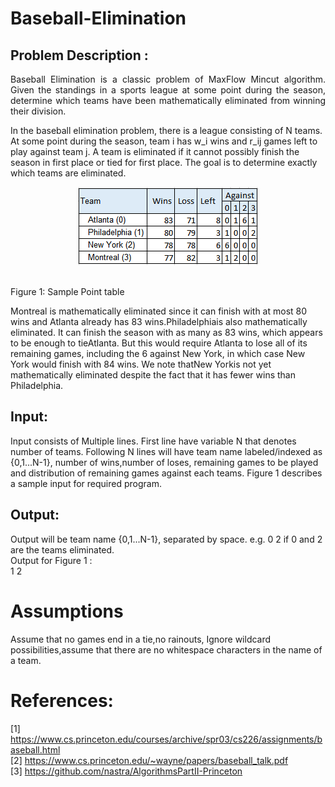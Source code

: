 # Baseball-Elimination

Problem Description :
---------------------
<p align="justify">
Baseball Elimination is a classic problem of MaxFlow Mincut algorithm. Given the standings in a sports league at some point during the season, determine which teams have been mathematically eliminated from winning their division.

In the baseball elimination problem, there is a league consisting of N teams. At some point during the season, team i has w_i wins and r_ij games left to play against team j. A team is eliminated if it cannot possibly finish the season in first place or tied for first place. The goal is to determine exactly which teams are eliminated.</p>

<p align="center">
  <img width=auto height=auto src="https://github.com/Asoke26/Baseball-Elimination/blob/master/data/figures/1.PNG">
</p>
 <br />
Figure 1: Sample Point table



Montreal is mathematically eliminated since it can finish with at most 80 wins and Atlanta already has 83 wins.Philadelphiais also mathematically eliminated. It can finish the season with as many as 83 wins, which appears to be enough to tieAtlanta. But this would require Atlanta to lose all of its remaining games, including the 6 against New York, in which case New York would finish with 84 wins. We note thatNew Yorkis not yet mathematically eliminated despite the fact that it has fewer wins than Philadelphia.

Input:
------
Input consists of Multiple lines. First line have variable N that denotes number of teams. Following N lines will have team name labeled/indexed as {0,1...N-1}, number of wins,number of loses, remaining games to be played and distribution of remaining games against each teams. Figure 1 describes a sample input for required program.

Output:
-------
Output will be team name {0,1...N-1}, separated by space. e.g. 0 2 if 0 and 2 are the teams eliminated. <br />
Output for Figure 1 :<br />
1 2<br />

# Assumptions
Assume that no games end in a tie,no rainouts, Ignore wildcard possibilities,assume that there are no whitespace characters in the name of a team.

# References: 
[1] https://www.cs.princeton.edu/courses/archive/spr03/cs226/assignments/baseball.html <br />
[2] https://www.cs.princeton.edu/~wayne/papers/baseball_talk.pdf <br />
[3] https://github.com/nastra/AlgorithmsPartII-Princeton



